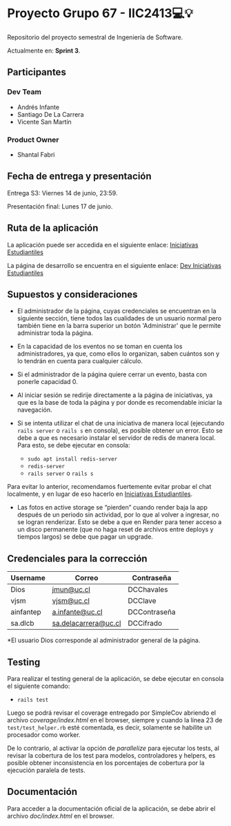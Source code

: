 # Proyecto Grupo 67 - IIC2413💻💡

Repositorio del proyecto semestral de Ingeniería de Software.

Actualmente en: **Sprint 3**.

## Participantes

### Dev Team

- Andrés Infante
- Santiago De La Carrera
- Vicente San Martín

### Product Owner

- Shantal Fabri

## Fecha de entrega y presentación

Entrega S3: Viernes 14 de junio, 23:59.

Presentación final: Lunes 17 de junio.

## Ruta de la aplicación

La aplicación puede ser accedida en el siguiente enlace: [Iniciativas Estudiantiles](https://iiee.onrender.com/)

La página de desarrollo se encuentra en el siguiente enlace: [Dev Iniciativas Estudiantiles](https://dev67.onrender.com/)

## Supuestos y consideraciones

- El administrador de la página, cuyas credenciales se encuentran en la siguiente sección, tiene todos las cualidades de un usuario normal pero también tiene en la barra superior un botón 'Administrar' que le permite administrar toda la página.
- En la capacidad de los eventos no se toman en cuenta los administradores, ya que, como ellos lo organizan, saben cuántos son y lo tendrán en cuenta para cualquier cálculo.
- Si el administrador de la página quiere cerrar un evento, basta con ponerle capacidad 0.
- Al iniciar sesión se redirije directamente a la página de iniciativas, ya que es la base de toda la página y por donde es recomendable iniciar la  navegación.
- Si se intenta utilizar el chat de una iniciativa de manera local (ejecutando `rails server` o `rails s` en consola), es posible obtener un error. Esto se debe a que es necesario instalar el servidor de redis de manera local. Para esto, se debe ejecutar en consola:

  - `sudo apt install redis-server`
  - `redis-server`
  - `rails server` o `rails s`

Para evitar lo anterior, recomendamos fuertemente evitar probar el chat localmente, y en lugar de eso hacerlo en [Iniciativas Estudiantiles](https://iiee.onrender.com/).

- Las fotos en active storage se “pierden” cuando render baja la app después de un periodo sin actividad, por lo que al volver a ingresar, no se logran renderizar. Esto se debe a que en Render para tener acceso a un disco permanente (que no haga reset de archivos entre deploys y tiempos largos) se debe que pagar un upgrade.

## Credenciales para la corrección

| Username | Correo | Contraseña |
|----------|--------|------------|
| Dios    | <jmun@uc.cl>    | DCChavales    |
| vjsm    | <vjsm@uc.cl>    | DCClave    |
| ainfantep   | <a.infante@uc.cl>    | DCContraseña    |
| sa.dlcb    | <sa.delacarrera@uc.cl>    | DCCifrado    |

*El usuario Dios corresponde al administrador general de la página.

## Testing

Para realizar el testing general de la aplicación, se debe ejecutar en consola el siguiente comando:

- `rails test`

Luego se podrá revisar el coverage entregado por SimpleCov abriendo el archivo *coverage/index.html* en el browser, siempre y cuando la línea 23 de `test/test_helper.rb` esté comentada, es decir, solamente se habilite un procesador como worker.

De lo contrario, al activar la opción de *parallelize* para ejecutar los tests, al revisar la cobertura de los test para modelos, controladores y helpers, es posible obtener inconsistencia en los porcentajes de cobertura por la ejecución paralela de tests.

## Documentación

Para acceder a la documentación oficial de la aplicación, se debe abrir el archivo *doc/index.html* en el browser.
